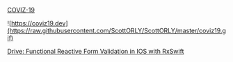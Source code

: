 [COVIZ-19](https://coviz19.dev)

![https://coviz19.dev](https://raw.githubusercontent.com/ScottORLY/ScottORLY/master/coviz19.gif)

[Drive: Functional Reactive Form Validation in IOS with RxSwift](https://scottorly.github.io/drive-blog/)
